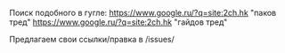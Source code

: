 Поиск подобного в гугле:
https://www.google.ru/?q=site:2ch.hk "паков тред"
https://www.google.ru/?q=site:2ch.hk "гайдов тред"

Предлагаем свои ссылки/правка в /issues/